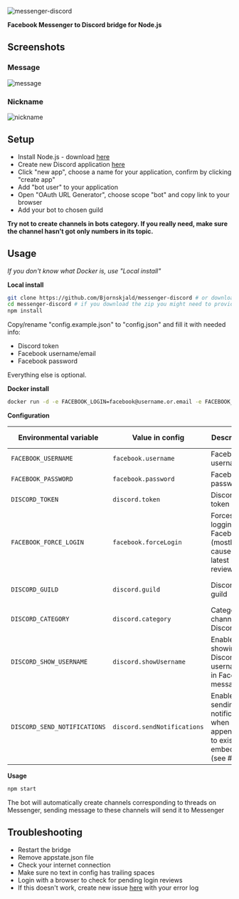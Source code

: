![messenger-discord](https://user-images.githubusercontent.com/26630168/36616623-bbee32b4-18e4-11e8-955f-ddbbff8e03b3.png)

**Facebook Messenger to Discord bridge for Node.js**

## Screenshots

### Message
![message](https://user-images.githubusercontent.com/26630168/36634178-dfbd35ac-19a0-11e8-8c60-2969b37f5282.png)

### Nickname
![nickname](https://user-images.githubusercontent.com/26630168/36634196-1d71dfd8-19a1-11e8-93b1-71313bf8cd4a.png)

## Setup

- Install Node.js - download [here](https://nodejs.org/en/download/)
- Create new Discord application [here](https://discordapp.com/developers/applications/me)
- Click "new app", choose a name for your application, confirm by clicking "create app"
- Add "bot user" to your application
- Open "OAuth URL Generator", choose scope "bot" and copy link to your browser
- Add your bot to chosen guild

**Try not to create channels in bots category. If you really need, make sure the channel hasn't got only numbers in its topic.**


## Usage

*If you don't know what Docker is, use "Local install"*

**Local install**
```bash
git clone https://github.com/Bjornskjald/messenger-discord # or download a zip from GitHub repo and extract it to folder of your choice
cd messenger-discord # if you download the zip you might need to provide a full path, like C:\Users\User\Downloads\messenger-discord-master
npm install
```

Copy/rename "config.example.json" to "config.json" and fill it with needed info:
- Discord token
- Facebook username/email
- Facebook password

Everything else is optional.

**Docker install**
```bash
docker run -d -e FACEBOOK_LOGIN=facebook@username.or.email -e FACEBOOK_PASSWORD=yourfacebookpass -e DISCORD_TOKEN=token Bjornskjald/messenger-discord
``` 

**Configuration**

| Environmental variable |  Value in config  | Description | Optional | Default value |
| ---------------------- | ----------------- | ----------- | -------- | ------------- |
| `FACEBOOK_USERNAME` | `facebook.username` | Facebook username | :heavy_multiplication_x: | none |
| `FACEBOOK_PASSWORD` | `facebook.password` | Facebook password | :heavy_multiplication_x: | none |
| `DISCORD_TOKEN` | `discord.token` | Discord token | :heavy_multiplication_x: | none |
| `FACEBOOK_FORCE_LOGIN` | `facebook.forceLogin` | Forces logging in to Facebook (mostly caused by latest logins review) | :heavy_check_mark: | `false` |
| `DISCORD_GUILD` | `discord.guild` | Discord guild | :heavy_check_mark: | (first guild available) |
| `DISCORD_CATEGORY` | `discord.category` | Category of channels on Discord | :heavy_check_mark: | `messenger` |
| `DISCORD_SHOW_USERNAME` | `discord.showUsername` | Enables showing Discord username in Facebook messages | :heavy_check_mark: | `true` |
| `DISCORD_SEND_NOTIFICATIONS` | `discord.sendNotifications` | Enables sending notifications when appending to existing embeds (see #71) | :heavy_check_mark: | `true` |

**Usage**
```bash
npm start
```

The bot will automatically create channels corresponding to threads on Messenger, sending message to these channels will send it to Messenger

## Troubleshooting

- Restart the bridge
- Remove appstate.json file
- Check your internet connection
- Make sure no text in config has trailing spaces
- Login with a browser to check for pending login reviews
- If this doesn't work, create new issue [here](https://github.com/Bjornskjald/messenger-discord/issues) with your error log
